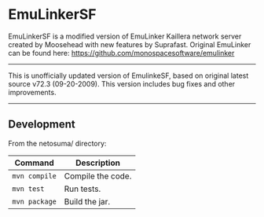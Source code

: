 # EmuLinkerSF
EmuLinkerSF is a modified version of EmuLinker Kaillera network server created by Moosehead with new features by Suprafast.
Original EmuLinker can be found here: https://github.com/monospacesoftware/emulinker
******************
This is unofficially updated version of EmulinkeSF, based on original latest source v72.3 (09-20-2009).
This version includes bug fixes and other improvements.
******************

## Development

From the netosuma/ directory:

| Command       | Description       |
| ------------- | ----------------- |
| `mvn compile` | Compile the code. |
| `mvn test`    | Run tests.        |
| `mvn package` | Build the jar.    |
